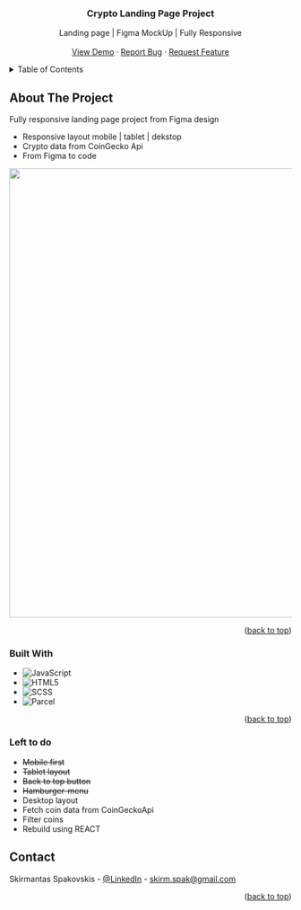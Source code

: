 <!-- PROJECT LOGO -->

<h3 align="center">Crypto Landing Page Project</h3>

  <p align="center">
    Landing page | Figma MockUp | Fully Responsive
    <br />
    <br />
    <a href="https://cryptous-webste.netlify.app/">View Demo</a>
    ·
    <a href="https://github.com/shpokas270/crypto-landing-page/issues">Report Bug</a>
    ·
    <a href="https://github.com/shpokas270/crypto-landing-page/issues">Request Feature</a>
  </p>
</div>

<!-- TABLE OF CONTENTS -->
<details>
  <summary>Table of Contents</summary>
  <ol>
    <li>
      <a href="#about-the-project">About The Project</a>
      <ul>
        <li><a href="#built-with">Built With</a></li>
      </ul>
    </li>
    <li>
      <a href="#prerequisites">Prerequisites</a>
    </li>
    <li>
      <a href="#installation">Installation</a>
    </li>
    </li>
    <li><a href="#contact">Contact</a></li>
    <li>
      <a href="#left-to-do">Left to do</a>
    </li>
  </ol>
</details>

<!-- ABOUT THE PROJECT -->

## About The Project

Fully responsive landing page project from Figma design

- Responsive layout mobile | tablet | dekstop
- Crypto data from CoinGecko Api
- From Figma to code

<img src="./img/Screenshot_bg.png" width="800px" />

<p align="right">(<a href="#readme-top">back to top</a>)</p>

### Built With

- ![JavaScript][JavaScript]
- ![HTML5][HTML5]
- ![SCSS][SCSS]
- ![Parcel][Parcel]

<p align="right">(<a href="#readme-top">back to top</a>)</p>

<!-- LEFT TO DO -->

### Left to do

<ul>
<li><s>Mobile first</s></li>
<li><s>Tablet layout</s></li>
<li><s>Back to top button</s></li>
<li><s>Hamburger-menu</s></li>
<li>Desktop layout</li>
<li>Fetch coin data from CoinGeckoApi</li>
<li>Filter coins</li>
<li>Rebuild using REACT </li>

</ul>

<!-- CONTACT -->

## Contact

Skirmantas Spakovskis - [@LinkedIn](https://www.linkedin.com/in/skirmantasspakovskis/) - skirm.spak@gmail.com

<p align="right">(<a href="#readme-top">back to top</a>)</p>

<!-- MARKDOWN LINKS & IMAGES -->
<!-- https://www.markdownguide.org/basic-syntax/#reference-style-links. -->

[NPM]: https://img.shields.io/badge/NPM-%23000000.svg?style=for-the-badge&logo=npm&logoColor=white
[Webpack]: https://img.shields.io/badge/webpack-%238DD6F9.svg?style=for-the-badge&logo=webpack&logoColor=black
[Vite]: https://img.shields.io/badge/Vite-B73BFE?style=for-the-badge&logo=vite&logoColor=FFD62E
[JavaScript]: https://img.shields.io/badge/javascript-%23323330.svg?style=for-the-badge&logo=javascript&logoColor=%23F7DF1E
[React]: https://img.shields.io/badge/React-%2361DAFB.svg?style=for-the-badge&logo=react&logoColor=white
[HTML5]: https://img.shields.io/badge/html5-%23E34F26.svg?style=for-the-badge&logo=html5&logoColor=white
[CSS3]: https://img.shields.io/badge/css3-%231572B6.svg?style=for-the-badge&logo=css3&logoColor=white
[Parcel]: https://img.shields.io/badge/Parcel-%23B93C00.svg?style=for-the-badge&logo=parcel&logoColor=white
[SCSS]: https://img.shields.io/badge/SCSS-%23CC6699.svg?style=for-the-badge&logo=sass&logoColor=white
[product-screenshot]: public/images/prev.png
